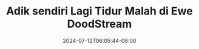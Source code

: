 --- 
title: "Adik sendiri Lagi Tidur Malah di Ewe  DoodStream"
description: "  bokep Adik sendiri Lagi Tidur Malah di Ewe  DoodStream     baru"
date: 2024-07-12T06:05:44-08:00
file_code: "3znzepubv3m8"
draft: false
cover: "qr8i63qygl5u4xxr.jpg"
tags: ["Adik", "sendiri", "Lagi", "Tidur", "Malah", "Ewe", "DoodStream", "bokep-indo", "bokep-viral", "bokep-ig"]
length: 397
fld_id: "1398457"
foldername: "Adik sendiri"
categories: ["Adik sendiri"]
views: 63
---
